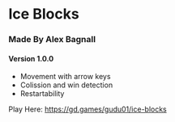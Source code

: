 # **Ice Blocks**
### Made By Alex Bagnall
#### Version 1.0.0

- Movement with arrow keys
- Colission and win detection
- Restartability

Play Here: https://gd.games/gudu01/ice-blocks
